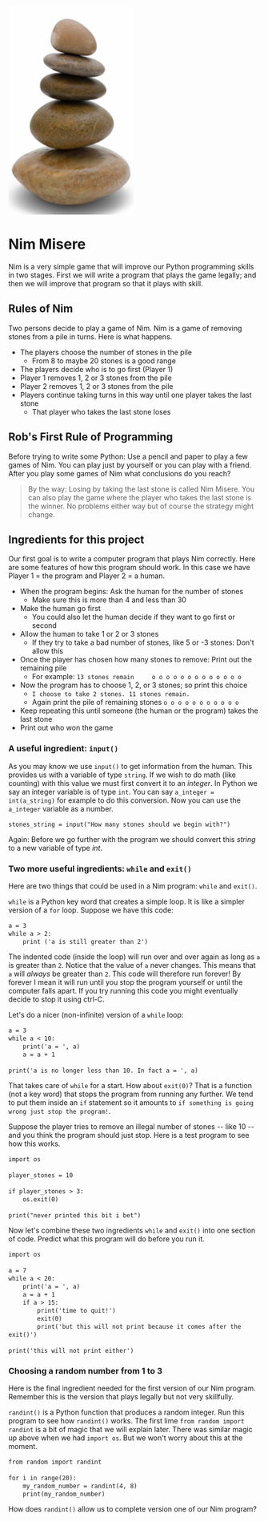 <img src="https://github.com/robfatland/pythonbytes/blob/master/nim/nim_pile.png" alt="drawing" width="250"/>


# Nim Misere


Nim is a very simple game that will improve our Python programming skills in two stages. 
First we will write a program that plays the game legally; and then we will improve
that program so that it plays with skill.


## Rules of Nim


Two persons decide to play a game of Nim. Nim is a game of removing stones from a pile
in turns. Here is what happens.


* The players choose the number of stones in the pile 
  * From 8 to maybe 20 stones is a good range
* The players decide who is to go first (Player 1)
* Player 1 removes 1, 2 or 3 stones from the pile 
* Player 2 removes 1, 2 or 3 stones from the pile
* Players continue taking turns in this way until one player takes the last stone
  * That player who takes the last stone loses
  

## Rob's First Rule of Programming


Before trying to write some Python: Use a pencil and paper to play a few games of Nim. 
You can play just by yourself or you can play with a friend. After you play some games
of Nim what conclusions do you reach? 

> By the way: Losing by taking the last stone is called Nim Misere. You can also play
the game where the player who takes the last stone is the winner. No problems either
way but of course the strategy might change.


## Ingredients for this project


Our first goal is to write a computer program that plays Nim correctly. 
Here are some features of how this program should work. In this case 
we have Player 1 = the program and Player 2 = a human. 

* When the program begins: Ask the human for the number of stones
  * Make sure this is more than 4 and less than 30
* Make the human go first
  * You could also let the human decide if they want to go first or second
* Allow the human to take 1 or 2 or 3 stones
  * If they try to take a bad number of stones, like 5 or -3 stones: Don't allow this
* Once the player has chosen how many stones to remove: Print out the remaining pile 
  * For example: `13 stones remain     o o o o o o o o o o o o o`
* Now the program has to choose 1, 2, or 3 stones; so print this choice
  * `I choose to take 2 stones. 11 stones remain.`
  * Again print the pile of remaining stones `o o o o o o o o o o o`
* Keep repeating this until someone (the human or the program) takes the last stone
* Print out who won the game

### A useful ingredient: `input()`

As you may know we use `input()` to get information from the human. This provides us
with a variable of type `string`. If we wish to do math (like counting) with this
value we must first convert it to an *integer*. In Python we say an integer variable
is of type `int`. You can say `a_integer = int(a_string)` for example to do this 
conversion. Now you can use the `a_integer` variable as a number.

```
stones_string = input("How many stones should we begin with?")
```

Again: Before we go further with the program we should convert this *string* to a new 
variable of type *int*.


### Two more useful ingredients: `while` and `exit()`


Here are two things that could be used in a Nim program: `while` and `exit()`. 


`while` is a Python key word that creates a simple loop. 
It is like a simpler version of a `for` loop. 
Suppose we have this code: 


```
a = 3
while a > 2:
    print ('a is still greater than 2')
```

The indented code (inside the loop) will run over and over again as long as `a` is greater than `2`. 
Notice that the value of `a` never changes. This means that `a` will *always* be greater than `2`.
This code will therefore run forever! 
By forever I mean it will run until you stop the program yourself or until the computer falls apart.
If you try running this code you might eventually decide to stop it using ctrl-C. 


Let's do a nicer (non-infinite) version of a `while` loop: 


```
a = 3
while a < 10:
    print('a = ', a)
    a = a + 1

print('a is no longer less than 10. In fact a = ', a)
```

That takes care of `while` for a start. How about `exit(0)`? That is a function (not a key word) 
that stops the program from running any further. We tend to put them inside an `if` statement
so it amounts to `if something is going wrong just stop the program!`.


Suppose the player tries to remove an illegal number of stones -- like 10 -- and you think the program should
just stop. Here is a test program to see how this works. 


```
import os

player_stones = 10

if player_stones > 3:
    os.exit(0)

print("never printed this bit i bet")
```


Now let's combine these two ingredients `while` and `exit()` into one section of code. 
Predict what this program will do before you run it. 


```
import os

a = 7
while a < 20: 
    print('a = ', a)
    a = a + 1
    if a > 15:
        print('time to quit!')
        exit(0)
        print('but this will not print because it comes after the exit()')

print('this will not print either')
```

### Choosing a random number from 1 to 3


Here is the final ingredient needed for the first version of our Nim program. Remember this is 
the version that plays legally but not very skillfully. 


`randint()` is a Python function that produces a random integer. 
Run this program to see how `randint()` works. The first lime `from random import randint` is a bit 
of magic that we will explain later. There was similar magic up above when we had `import os`. But
we won't worry about this at the moment. 

```
from random import randint

for i in range(20):
    my_random_number = randint(4, 8)
    print(my_random_number)
```

How does `randint()` allow us to complete version one of our Nim program? 

